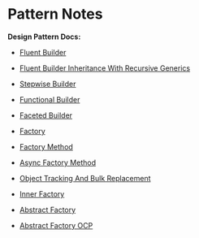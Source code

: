 # Pattern Notes

**Design Pattern Docs:**

- [Fluent Builder](Docs/Builder/FluentBuilder.md)
- [Fluent Builder Inheritance With Recursive Generics](<Docs/Builder/FluentBuilderInheritance%20(With%20Recursive%20Generics).md>)
- [Stepwise Builder](Docs/Builder/StepwiseBuilder.md)
- [Functional Builder](Docs/Builder/FunctionalBuilder.md)
- [Faceted Builder](Docs/Builder/FacetedBuilder.md)

- [Factory](Docs/Factory/Factory.md)
- [Factory Method](Docs/Factory/AsyncFactoryMethod.md)
- [Async Factory Method](Docs/Factory/FactoryMethod.md)
- [Object Tracking And Bulk Replacement](Docs/Factory/ObjectTrackingAndBulkReplacement.md)
- [Inner Factory](Docs/Factory/InnerFactory.md)
- [Abstract Factory](Docs/Factory/AbstractFactory.md)
- [Abstract Factory OCP](Docs/Factory/AbstractFactoryOCP.md)


